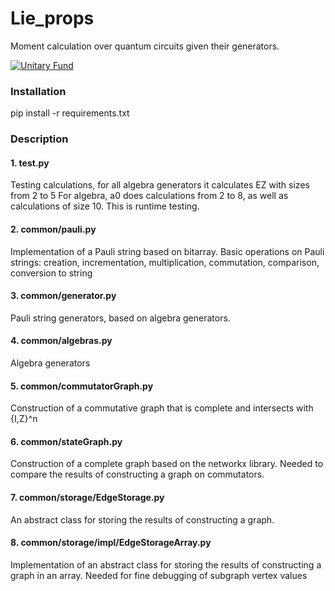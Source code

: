 # Lie_props
Moment calculation over quantum circuits given their generators. 

[![Unitary Fund](https://img.shields.io/badge/Supported%20By-UNITARY%20FUND-brightgreen.svg?style=for-the-badge)](https://unitary.fund)

### Installation
pip install -r requirements.txt

### Description

#### 1. test.py
Testing calculations, for all algebra generators it calculates EZ with sizes from 2 to 5
For algebra, a0 does calculations from 2 to 8, as well as calculations of size 10. This is runtime testing.

#### 2. common/pauli.py
Implementation of a Pauli string based on bitarray. Basic operations on Pauli strings: creation, incrementation, multiplication, commutation, comparison, conversion to string

#### 3. common/generator.py
Pauli string generators, based on algebra generators.

#### 4. common/algebras.py
Algebra generators

#### 5. common/commutatorGraph.py
Construction of a commutative graph that is complete and intersects with {I,Z}^n

#### 6. common/stateGraph.py
Construction of a complete graph based on the networkx library. Needed to compare the results of constructing a graph on commutators.

#### 7. common/storage/EdgeStorage.py
An abstract class for storing the results of constructing a graph.

#### 8. common/storage/impl/EdgeStorageArray.py
Implementation of an abstract class for storing the results of constructing a graph in an array. Needed for fine debugging of subgraph vertex values